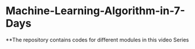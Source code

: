 # Machine-Learning-Algorithm-in-7-Days
**The repository contains codes for different modules in this video Series
